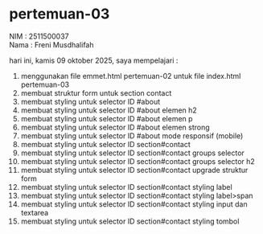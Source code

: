 # pertemuan-03

NIM : 2511500037<br>
Nama : Freni Musdhalifah<br>

hari ini, kamis 09 oktober 2025, saya mempelajari :
<ol>
<li>menggunakan file emmet.html pertemuan-02 untuk file  index.html pertemuan-03</li>
<li>membuat struktur form untuk section contact</li>
<li>membuat styling untuk selector ID #about</li>
<li>membuat styling untuk selector ID #about elemen h2</li>
<li>membuat styling untuk selector ID #about elemen p</li>
<li>membuat styling untuk selector ID #about elemen strong</li>
<li>membuat styling untuk selector ID #about mode responsif (mobile)</li>
<li>membuat styling untuk selector ID section#contact</li>
<li>membuat styling untuk selector ID section#contact groups selector</li>
<li>membuat styling untuk selector ID section#contact groups selector h2</li>
<li>membuat styling untuk selector ID section#contact upgrade struktur form</li>
<li>membuat styling untuk selector ID section#contact styling label</li>
<li>membuat styling untuk selector ID section#contact styling label>span</li>
<li>membuat styling untuk selector ID section#contact styling input dan textarea</li>
<li>membuat styling untuk selector ID section#contact styling tombol</li>
</ol>
